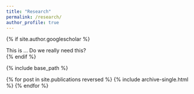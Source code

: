 ```yaml
---
title: "Research"
permalink: /research/
author_profile: true
---
```



{% if site.author.googlescholar %}
  <div class="wordwrap">This is ...
Do we really need this?
</div>
{% endif %}

{% include base_path %}

{% for post in site.publications reversed %}
  {% include archive-single.html %}
{% endfor %}


